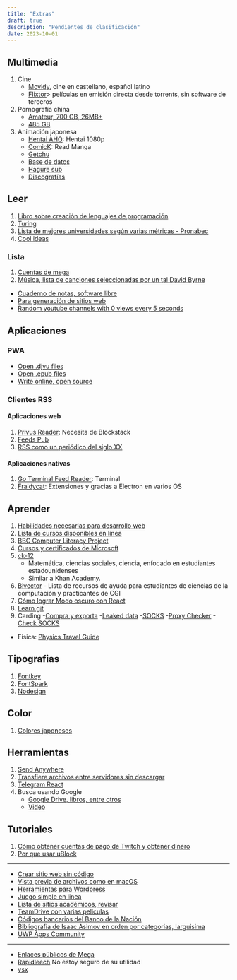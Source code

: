 ```yaml
---
title: "Extras"
draft: true
description: "Pendientes de clasificación"
date: 2023-10-01
---
```


## Multimedia
1. Cine
   - [Movidy](https://movidy.co/), cine en castellano, español latino
   - [Flixtor](https://flixtor.to/home)> películas en emisión directa desde torrents, sin software de terceros
2. Pornografía china
   - [Amateur, 700 GB, 26MB+](http://51.159.54.90:8080/deluge/)
   - [485 GB](http://51.158.150.43:8080/)
3. Animación japonesa
   - [Hentai AHO](https://haho.moe/): Hentai 1080p
   - [ComicK](https://comick.fun/): Read Manga
   - [Getchu](http://www.getchu.com/)
   - [Base de datos](https://anidb.net/perl-bin/animedb.pl?show=animelist&do.filter=1)
   - [Hagure sub](http://www.haguresubs.org/p/proyectos-finalizados.html)
   - [Discografías](http://jamps.com.ar/foro/portal.php)
## Leer
1. [Libro sobre creación de lenguajes de programación](http://craftinginterpreters.com/introduction.html)
2. [Turing](https://www.gwern.net/Turing-complete)
3. [Lista de mejores universidades según varias métricas - Pronabec](https://www.pronabec.gob.pe/beca-presidente/)
4. [Cool ideas](https://www.perell.com/blog/50-ideas-that-changed-my-life)
### Lista
1. [Cuentas de mega](https://throwbin.io/zFYRVcG)
2. [Música, lista de canciones seleccionadas por un tal David Byrne](http://davidbyrne.com/radio#filter=all&sortby=date:desc)

- [Cuaderno de notas, software libre](https://boostnote.io/)
- [Para generación de sitios web](https://www.staticgen.com/)
- [Random youtube channels with 0 views every 5 seconds](http://astronaut.io)

## Aplicaciones

### PWA
- [Open .djvu files](https://djvu.js.org/)
- [Open .epub files](https://pgaskin.net/ePubViewer/)
- [Write online, open source](https://iamcharlie.design/writty/online/)

### Clientes RSS
#### Aplicaciones web
1. [Privus Reader](https://privusreader.com/explore): Necesita de Blockstack
2. [Feeds Pub](https://feeds.pub/)
3. [RSS como un periódico del siglo XX](https://news.russellsaw.io/)
#### Aplicaciones nativas
1. [Go Terminal Feed Reader](https://github.com/Lallassu/gorss): Terminal
2. [Fraidycat](https://addons.mozilla.org/en-US/firefox/addon/fraidycat/): Extensiones y gracias a Electron en varios OS

## Aprender
1. [Habilidades necesarias para desarrollo web](https://andreasbm.github.io/web-skills/)
2. [Lista de cursos disponibles en línea](https://github.com/s0md3v/learn-at-home)
3. [BBC Computer Literacy Project](https://clp.bbcrewind.co.uk/)
4. [Cursos y certificados de Microsoft](https://docs.microsoft.com/en-gb/learn/)
5. [ck-12](https://www.ck12.org/student/)
   - Matemática, ciencias sociales, ciencia, enfocado en estudiantes estadounidenses
   - Similar a Khan Academy.
6. [Bivector](https://bivector.net/doc.html) - Lista de recursos de ayuda para estudiantes de ciencias de la computación y practicantes de CGI
7. [Cómo lograr Modo oscuro con React](https://joshwcomeau.com/gatsby/dark-mode/)
8. [Learn git](https://learngitbranching.js.org/?locale=en_US)
9. Carding
   -[Compra y exporta](http://www.2ebox.com/pe/)
   -[Leaked data](http://www.leakeddata.me/)
   -[SOCKS](http://www.vipsocks24.net/2017/06/07-06-17-vip-socks-5-servers-1500.html)
   -[Proxy Checker](https://checkerproxy.net/report/e39ca1bb-5121-47e2-8f7b-bf91e0036a96)
   -[Check SOCKS](https://check.dichvusocks.us/)

  - Física:
    [Physics Travel Guide](https://physicstravelguide.com/)

## Tipografias
1. [Fontkey](https://www.fontkey.design/)
2. [FontSpark](https://fontspark.app/)
3. [Nodesign](https://nodesign.dev/)

## Color
1. [Colores japoneses](https://nipponcolors.com/)

## Herramientas
1. [Send Anywhere](https://send-anywhere.com/)
2. [Transfiere archivos entre servidores sin descargar](https://offcloud.com/)
3. [Telegram React](https://evgeny-nadymov.github.io/telegram-react/)
4. Busca usando Google
   - [Google Drive, libros, entre otros](https://whatintheworld.xyz/)
   - [Video](https://watchallyouwant.com/)
## Tutoriales
1. [Cómo obtener cuentas de pago de Twitch y obtener dinero](https://ghostbin.co/paste/b7zfc/raw)
2. [Por que usar uBlock](https://shouldiblockads.com/)

---
- [Crear sitio web sin código](https://nicepage.com/download-windows)
- [Vista previa de archivos como en macOS](http://1218.io/)
- [Herramientas para Wordpress](https://wpstash.io/)
- [Juego simple en linea](https://ares.hankstoever.com/)
- [Lista de sitios académicos, revisar](https://thakursimmichauhan.blogspot.com/)
- [TeamDrive con varias peliculas](https://td.klprojects.tech/0:/American%20Dad%20S01-S11%20(2005-)/American%20Dad%20S01%20(360p%20re-blurip)/)
- [Códigos bancarios del Banco de la Nación](https://zonasegura1.bn.com.pe/CCIConsulta/Inicio)
- [Bibliografia de Isaac Asimov en orden por categorias, larguisima](http://stevenac.net/asimov/Bibliography.htm)
- [UWP Apps Community](https://uwpcommunity.com/projects/)
---
- [Enlaces públicos de Mega](https://www.megapreview.com/)
- [Rapidleech](http://bakaleech.herokuapp.com/) No estoy seguro de su utilidad
- [vsx](http://vsex.in)
